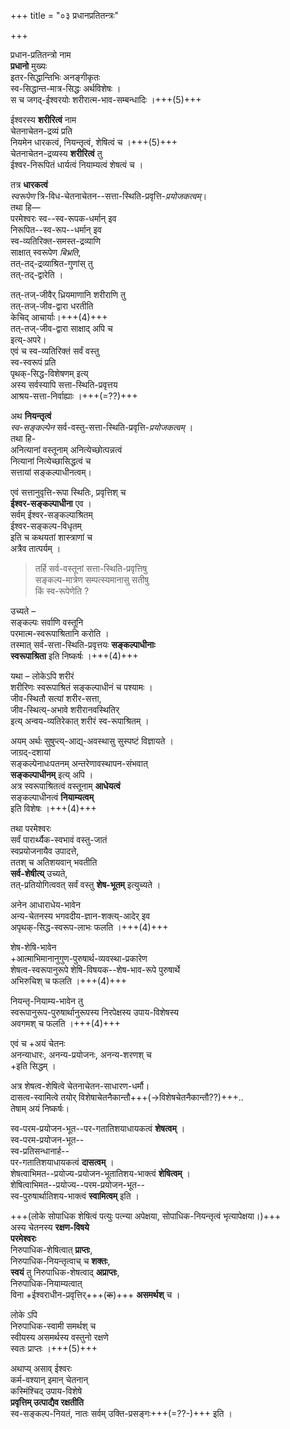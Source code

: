 +++
title = "०३ प्रधानप्रतितन्त्रः"

+++

प्रधान-प्रतितन्त्रो नाम  
**प्रधानो** मुख्यः  
इतर-सिद्धान्तिभिः अनङ्गीकृतः  
स्व-सिद्धान्त-मात्र-सिद्धः अर्थविशेषः ।  
स च जगद्-ईश्वरयोः शरीरात्म-भाव-सम्बन्धादिः ।+++(5)+++  

ईश्वरस्य **शरीरित्वं** नाम  
चेतनाचेतन-द्रव्यं प्रति  
नियमेन धारकत्वं, नियन्तृत्वं, शेषित्वं च ।+++(5)+++  
चेतनाचेतन-द्रव्यस्य **शरीरित्वं** तु  
ईश्वर-निरूपितं धार्यत्वं नियाम्यत्वं शेषत्वं च ।

तत्र **धारकत्वं**  
_स्वरूपेण_ त्रि-विध-चेतनाचेतन--सत्ता-स्थिति-प्रवृत्ति-_प्रयोजकत्वम्_।  
तथा हि—  
परमेश्वरः स्व--स्व-रूपक-धर्मान् इव  
निरूपित--स्व-रूप--धर्मान् इव  
स्व-व्यतिरिक्त-समस्त-द्रव्याणि  
साक्षात् स्वरूपेण _बिभ्रति_,  
तत्-तद्-द्रव्याश्रित-गुणांस् तु  
तत्-तद्-द्वारेति । 

तत्-तज्-जीवैर् ध्रियमाणानि शरीराणि तु  
तत्-तज्-जीव-द्वारा धरतीति  
केचिद् आचार्याः।+++(4)+++  
तत्-तज्-जीव-द्वारा साक्षाद् अपि च  
इत्य्-अपरे।  
एवं च स्व-व्यतिरिक्तं सर्वं वस्तु  
स्व-स्वरूपं प्रति  
पृथक्-सिद्ध-विशेषणम् इत्य्  
अस्य सर्वस्यापि सत्ता-स्थिति-प्रवृत्तय  
आश्रय-सत्ता-निर्वाह्याः ।+++(=??)+++

अथ **नियन्तृत्वं**  
_स्व-सङ्कल्पेन_ सर्व-वस्तु-सत्ता-स्थिति-प्रवृत्ति-_प्रयोजकत्वम्_ ।  
तथा हि-  
अनित्यानां वस्तूनाम् अनित्येच्छोत्पन्नत्वं  
नित्यानां नित्येच्छासिद्धत्वं च  
सत्तायां सङ्कल्पाधीनत्वम्।  

एवं सत्तानुवृत्ति-रूपा स्थितिः, प्रवृत्तिश् च  
**ईश्वर-सङ्कल्पाधीना** एव ।  
सर्वम् ईश्वर-सङ्कल्पाश्रितम्  
ईश्वर-सङ्कल्प-विधृतम्  
इति च कथयतां शास्त्राणां च  
अत्रैव तात्पर्यम् ।

> तर्हि सर्व-वस्तूनां सत्ता-स्थिति-प्रवृत्तिषु  
सङ्कल्प-मात्रेण सम्पत्स्यमानासु सतीषु  
किं स्व-रूपेणेति ?  

उच्यते –  
सङ्कल्पः सर्वाणि वस्तूनि  
परमात्म-स्वरूपाश्रितानि करोति ।  
तस्मात् सर्व-सत्ता-स्थिति-प्रवृत्तयः **सङ्कल्पाधीनाः  
स्वरूपाश्रिता** इति निष्कर्षः ।+++(4)+++

यथा – लोकेऽपि शरीरं  
शरीरिणः स्वरूपाश्रितं सङ्कल्पाधीनं च पश्यामः ।  
जीव-स्थितौ सत्यां शरीर-सत्ता,  
जीव-स्थित्य्-अभावे शरीरानवस्थितिर्  
इत्य् अन्वय-व्यतिरेकात् शरीरं स्व-रूपाश्रितम् ।  

अयम् अर्थः सुषुप्त्य्-आद्य्-अवस्थासु सुस्पष्टं विज्ञायते ।  
जाग्रद्-दशायां  
सङ्कल्पेनाधःपतनम् अन्तरेणावस्थापन-संभवात्  
**सङ्कल्पाधीनम्** इत्य् अपि ।  
अत्र स्वरूपाश्रितत्वं वस्तूनाम् **आधेयत्वं**  
सङ्कल्पाधीनत्वं **नियाम्यत्वम्**  
इति विशेषः ।+++(4)+++

तथा परमेश्वरः  
सर्वं पारार्थ्यैक-स्वभावं वस्तु-जातं  
स्वप्रयोजनायैव उपादत्ते,  
ततश् च अतिशयवान् भवतीति  
**सर्व-शेषीत्य्** उच्यते,  
तत्-प्रतियोगित्ववत् सर्वं वस्तु **शेष-भूतम्** इत्युच्यते ।

अनेन आधाराधेय-भावेन  
अन्य-चेतनस्य भगवदीय-ज्ञान-शक्त्य्-आदेर् इव  
अपृथक्-सिद्ध-स्वरूप-लाभः फलति ।+++(4)+++  

शेष-शेषि-भावेन  
+आत्माभिमानानुगुण-पुरुषार्थ-व्यवस्था-प्रकारेण  
शेषत्व-स्वरूपानुरूपे शेषि-विषयक--शेष-भाव-रूपे पुरुषार्थे  
अभिरुचिश् च फलति ।+++(4)+++ 

नियन्तृ-नियाम्य-भावेन तु  
स्वरूपानुरूप-पुरुषार्थानुरूपस्य निरपेक्षस्य उपाय-विशेषस्य  
अवगमश् च फलति ।+++(4)+++ 

एवं च +अयं चेतनः  
अनन्याधारः, अनन्य-प्रयोजनः, अनन्य-शरणश् च  
+इति सिद्धम् ।

अत्र शेषत्व-शेषित्वे चेतनाचेतन-साधारण-धर्मौ।  
दासत्व-स्वामित्वे तयोर् विशेषाचेतनैकान्तौ+++(→विशेषचेतनैकान्तौ??)+++..   
तेषाम् अयं निष्कर्षः। 

स्व-परम-प्रयोजन-भूत--पर-गतातिशयाधायकत्वं **शेषत्वम्** ।  
स्व-परम-प्रयोजन-भूत--  
स्व-प्रतिसन्धानार्ह--  
पर-गतातिशयाधायकत्वं **दासत्वम्** ।  
शेषत्वाभिमत--प्रयोज्य-प्रयोजन-भूतातिशय-भाक्त्वं **शेषित्वम्** ।  
शेषित्वाभिमत--प्रयोज्य--परम-प्रयोजन-भूत--  
स्व-पुरुषार्थातिशय-भाक्त्वं **स्वामित्वम्** इति ।

+++(लोके सोपाधिक शेषित्वं पत्युः पत्न्या अपेक्षया, सोपाधिक-नियन्तृत्वं भृत्यापेक्षया।)+++  
अस्य चेतनस्य **रक्षण-विषये**  
**परमेश्वरः**  
निरुपाधिक-शेषित्वात् **प्राप्तः**,  
निरुपाधिक-नियन्तृत्वाच् च **शक्तः**,  
**स्वयं** तु निरुपाधिक-शेषत्वाद् **अप्राप्तः**,  
निरुपाधिक-नियाम्यत्वात्  
विना +ईश्वराधीन-प्रवृत्तिर्+++(~~क~~)+++ **असमर्थश्** च । 

लोके ऽपि  
निरुपाधिक-स्वामी समर्थश् च  
स्वीयस्य असमर्थस्य वस्तुनो रक्षणे  
स्वतः प्राप्तः ।+++(5)+++  

अथाप्य् असाव् ईश्वरः  
कर्म-वश्यान् इमान् चेतनान्  
कस्मिंश्चिद् उपाय-विशेषे  
**प्रवृत्तिम् उत्पाद्यैव रक्षतीति**  
स्व-सङ्कल्प-नियतं, नातः सर्वम् उक्ति-प्रसङ्गः+++(=??-)+++ इति ।

